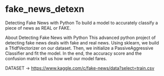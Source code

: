 # fake_news_detexn

Detecting Fake News with Python 
To build a model to accurately classify a piece of news as REAL or FAKE.

About Detecting Fake News with Python
This advanced python project of detecting fake news deals with fake and real news. Using sklearn, we build a TfidfVectorizer on our dataset. Then, we initialize a PassiveAggressive Classifier and fit the model. In the end, the accuracy score and the confusion matrix tell us how well our model fares.

DATASET -> https://www.kaggle.com/c/fake-news/data?select=train.csv
